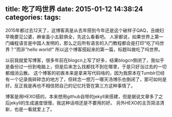 title: 吃了吗世界
date: 2015-01-12 14:38:24
categories: 
tags: 
---
2015年都过去12天了，这博客真是从去年搭到今年还是这个破样子QAQ，丑媳妇早晚要见公婆，麻雀虽小五脏俱全，先这么看看吧。
人家都说，如果世界上第一门编程语言是中国人发明的，那么之后所有语言的入门教程都会是打印“吃了吗世界？”而非"hello world!"
所以这个博客搭起来的第一篇，标题叫做吃了吗世界。

以前我就爱写博客，很多年前在blogcn上写了好多，结果blogcn倒闭了，我似乎是备份过一份到电脑上，但是后来怎么找都找不到在哪里，于是只好当过去的一切都烟消云散。
这个博客的初衷本来是拿来写代码啥的，因为我原本在Tumblr已经有一个记录我碎碎念的地方了，但转念一想万一哪天汤博乐也倒闭了，那可如何是好。反正我是再也不相信把自己的记忆托管在第三方这种事情了。

博客是用HEXO搭的，本来想用github自带的jekyll来搭建，但是据说文章多了之后jekyll的生成速度很慢，我这种话唠还是不要用的好。
另外HEXO的主页简洁清新，也是一看就爱上了。